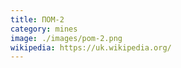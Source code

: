 ```yaml
---
title: ПОМ-2
category: mines
image: ./images/pom-2.png
wikipedia: https://uk.wikipedia.org/
---
```

